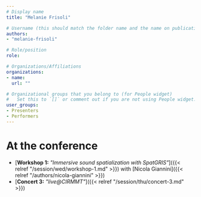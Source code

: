 ```yaml
---
# Display name
title: "Melanie Frisoli"

# Username (this should match the folder name and the name on publications)
authors:
- "melanie-frisoli"

# Role/position
role:

# Organizations/Affiliations
organizations:
- name: 
  url: ""

# Organizational groups that you belong to (for People widget)
#   Set this to `[]` or comment out if you are not using People widget.
user_groups:
- Presenters
- Performers
---
```

<!-- 
# About

Elit exercitation eu occaecat velit ad. -->

# At the conference

- [**Workshop 1:** *"Immersive sound spatialization with SpatGRIS"*]({{< relref "/session/wed/workshop-1.md" >}}) with [Nicola Giannini]({{< relref "/authors/nicola-giannini" >}})
- [**Concert 3:** *"live@CIRMMT"*]({{< relref "/session/thu/concert-3.md" >}})